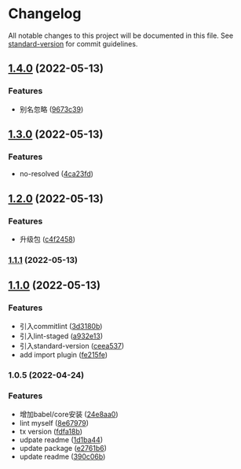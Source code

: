 # Changelog

All notable changes to this project will be documented in this file. See [standard-version](https://github.com/conventional-changelog/standard-version) for commit guidelines.

## [1.4.0](https://github.com/novlan1/eslint-config-light/compare/v1.3.0...v1.4.0) (2022-05-13)


### Features

* 别名忽略 ([9673c39](https://github.com/novlan1/eslint-config-light/commit/9673c39b30caf1108074363f3e4f6e9cd10376cd))

## [1.3.0](https://github.com/novlan1/eslint-config-light/compare/v1.2.0...v1.3.0) (2022-05-13)


### Features

* no-resolved ([4ca23fd](https://github.com/novlan1/eslint-config-light/commit/4ca23fdc77101ef1b8bf69f60db207206af53e97))

## [1.2.0](https://github.com/novlan1/eslint-config-light/compare/v1.1.1...v1.2.0) (2022-05-13)


### Features

* 升级包 ([c4f2458](https://github.com/novlan1/eslint-config-light/commit/c4f24586960a4b17c3412003ae77c4e121fd0de6))

### [1.1.1](https://github.com/novlan1/eslint-config-light/compare/v1.1.0...v1.1.1) (2022-05-13)

## [1.1.0](https://github.com/novlan1/eslint-config-light/compare/v1.0.5...v1.1.0) (2022-05-13)


### Features

* 引入commitlint ([3d3180b](https://github.com/novlan1/eslint-config-light/commit/3d3180ba5653219cee1e0d84eadc0615cf318918))
* 引入lint-staged ([a932e13](https://github.com/novlan1/eslint-config-light/commit/a932e1358bfc67e30f25fc901e0fb2e7fb7135e1))
* 引入standard-version ([ceea537](https://github.com/novlan1/eslint-config-light/commit/ceea5375ab24de57a6edd5e323f50f6b20bac419))
* add import plugin ([fe215fe](https://github.com/novlan1/eslint-config-light/commit/fe215fe938aa9103a03f15548dfebbc68631d3e7))

### 1.0.5 (2022-04-24)


### Features

* 增加babel/core安装 ([24e8aa0](https://github.com/novlan1/eslint-config-light/commit/24e8aa01cce21e560d5b68b03f748c85957ebc4b))
* lint myself ([8e67979](https://github.com/novlan1/eslint-config-light/commit/8e67979f33a2354c0b86fdda93471e30d10a06bc))
* tx version ([fdfa18b](https://github.com/novlan1/eslint-config-light/commit/fdfa18bb52facf65b933a6e655297b9eee397a76))
* udpate readme ([1d1ba44](https://github.com/novlan1/eslint-config-light/commit/1d1ba44e52d077b67d0e7153b80c64dfe43907ad))
* update package ([e2761b6](https://github.com/novlan1/eslint-config-light/commit/e2761b690aea96a5d8e4d66b964a1a94eb45e6df))
* update readme ([390c06b](https://github.com/novlan1/eslint-config-light/commit/390c06b15cd078736b935e3156789a4c381ddeba))
